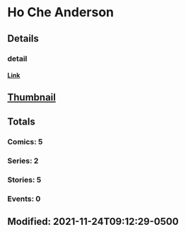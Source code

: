 # Ho Che Anderson 
## Details
### detail
#### [Link](http://marvel.com/comics/creators/14163/ho_che_anderson?utm_campaign=apiRef&utm_source=225578a89fc76f3d20fbffda5d17a88d)
## [Thumbnail](http://i.annihil.us/u/prod/marvel/i/mg/b/40/image_not_available.jpg)
## Totals
### Comics: 5
### Series: 2
### Stories: 5
### Events: 0
## Modified: 2021-11-24T09:12:29-0500